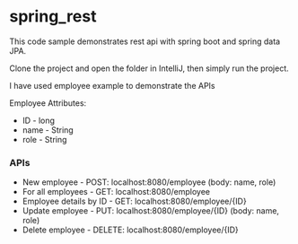 # spring_rest

This code sample demonstrates rest api with spring boot and spring data JPA.

Clone the project and open the folder in IntelliJ, then simply run the project.


I have used employee example to demonstrate the APIs

Employee Attributes:

* ID - long
* name - String
* role - String

### APIs

* New employee - POST: localhost:8080/employee (body: name, role)
* For all employees - GET: localhost:8080/employee
* Employee details by ID - GET: localhost:8080/employee/{ID}
* Update employee - PUT: localhost:8080/employee/{ID} (body: name, role)
* Delete employee - DELETE: localhost:8080/employee/{ID}